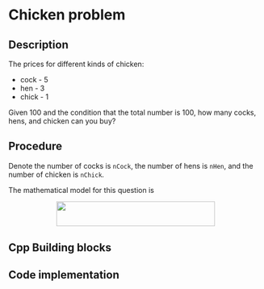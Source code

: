 # Chicken problem

## Description

The prices for different kinds of chicken:

- cock - 5
- hen - 3
- chick - 1

Given 100 and the condition that the total number is 100, how many cocks, hens, and chicken can you buy?

## Procedure

Denote the number of cocks is `nCock`, the number of hens is `nHen`, and the number of chicken is `nChick`.

The mathematical model for this question is

<p align="center"><img src="/01-chicken/tex/b3927125811cceedc29a0e6324217160.svg?invert_in_darkmode&sanitize=true" align=middle width=314.6838453pt height=49.315569599999996pt/></p>

## Cpp Building blocks

## Code implementation

